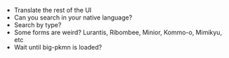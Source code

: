 - Translate the rest of the UI
- Can you search in your native language?
- Search by type?
- Some forms are weird? Lurantis, Ribombee, Minior, Kommo-o, Mimikyu, etc
- Wait until big-pkmn is loaded?
